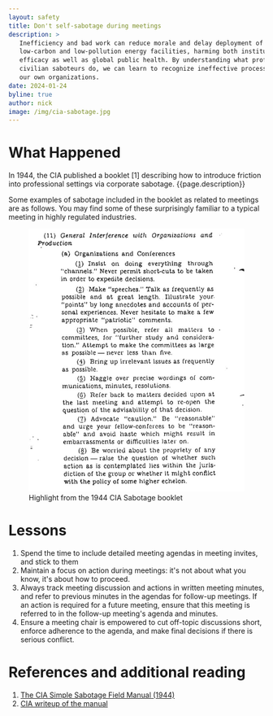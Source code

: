 ```yaml
---
layout: safety
title: Don't self-sabotage during meetings
description: >
   Inefficiency and bad work can reduce morale and delay deployment of
   low-carbon and low-pollution energy facilities, harming both institutional
   efficacy as well as global public health. By understanding what professional
   civilian saboteurs do, we can learn to recognize ineffective processes within
   our own organizations.
date: 2024-01-24
byline: true
author: nick
image: /img/cia-sabotage.jpg
---
```


<div class="row">
<div class="col-md-8" markdown="1">

# What Happened

In 1944, the CIA published a booklet [1] describing how to introduce friction
into professional settings via corporate sabotage. 
{{page.description}}

Some examples of sabotage included in the booklet as related to meetings
are as follows. You may find some of these surprisingly familiar to a typical
meeting in highly regulated industries.

<figure class="figure float-end w-100">
<a href="/img/cia-sabotage.jpg"><img class="figure-img img-fluid rounded"
src="/img/cia-sabotage.jpg"  alt=""/></a> 
<figcaption class="figure-caption">Highlight from the 1944 CIA Sabotage booklet</figcaption>
</figure>


# Lessons

1. Spend the time to include detailed meeting agendas in meeting invites, and stick to them
2. Maintain a focus on action during meetings: it's not about what you know, it's about how
   to proceed.
3. Always track meeting discussion and actions in written meeting minutes, and
   refer to previous minutes in the agendas for follow-up meetings. If an action is
   required for a future meeting, ensure that this meeting is referred to in the
   follow-up meeting's agenda and minutes.
4. Ensure a meeting chair is empowered to cut off-topic discussions short, enforce
   adherence to the agenda, and make final decisions if there is serious conflict.



# References and additional reading

1. [The CIA Simple Sabotage Field Manual (1944)](https://www.cia.gov/static/5c875f3ec660e092cf893f60b4a288df/SimpleSabotage.pdf)
2. [CIA writeup of the manual](https://www.cia.gov/stories/story/the-art-of-simple-sabotage/)

</div>
</div>